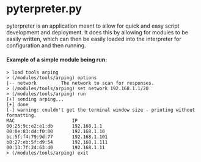 # pyterpreter.py

pyterpreter is an application meant to allow for quick and easy script
development and deployment. It does this by allowing for modules to be easily
written, which can then be easily loaded into the interpreter for configuration
and then running.

#### Example of a simple module being run:
```
> load tools arping
> (/modules/tools/arping) options
|-- network         The network to scan for responses.
> (/modules/tools/arping) set network 192.168.1.1/20
> (/modules/tools/arping) run
[+] sending arping...
[+] done
[-] warning: couldn't get the terminal window size - printing without formatting.
MAC                     IP
00:25:9c:e2:e1:db       192.168.1.1
00:0e:83:d4:f0:00       192.168.1.10
bc:5f:f4:79:9d:77       192.168.1.101
b8:27:eb:5f:d9:54       192.168.1.111
00:13:7f:24:63:40       192.168.1.11
> (/modules/tools/arping) exit
```
